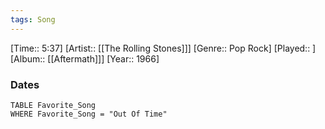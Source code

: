 ```yaml
---
tags: Song  
---
```

[Time:: 5:37]
[Artist:: [[The Rolling Stones]]]
[Genre:: Pop Rock]
[Played:: ]
[Album:: [[Aftermath]]]
[Year:: 1966]
### Dates
````dataview
TABLE Favorite_Song
WHERE Favorite_Song = "Out Of Time"
````